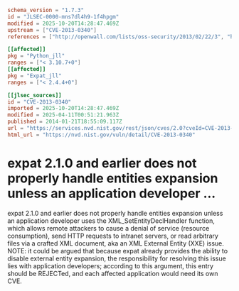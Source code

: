 ```toml
schema_version = "1.7.3"
id = "JLSEC-0000-mns7dl4h9-1f4hpgm"
modified = 2025-10-20T14:28:47.469Z
upstream = ["CVE-2013-0340"]
references = ["http://openwall.com/lists/oss-security/2013/02/22/3", "http://seclists.org/fulldisclosure/2021/Oct/61", "http://seclists.org/fulldisclosure/2021/Oct/62", "http://seclists.org/fulldisclosure/2021/Oct/63", "http://seclists.org/fulldisclosure/2021/Sep/33", "http://seclists.org/fulldisclosure/2021/Sep/34", "http://seclists.org/fulldisclosure/2021/Sep/35", "http://seclists.org/fulldisclosure/2021/Sep/38", "http://seclists.org/fulldisclosure/2021/Sep/39", "http://seclists.org/fulldisclosure/2021/Sep/40", "http://securitytracker.com/id?1028213", "http://www.openwall.com/lists/oss-security/2013/04/12/6", "http://www.openwall.com/lists/oss-security/2021/10/07/4", "http://www.osvdb.org/90634", "http://www.securityfocus.com/bid/58233", "https://lists.apache.org/thread.html/r41eca5f4f09e74436cbb05dec450fc2bef37b5d3e966aa7cc5fada6d%40%3Cannounce.apache.org%3E", "https://lists.apache.org/thread.html/rfb2c193360436e230b85547e85a41bea0916916f96c501f5b6fc4702%40%3Cusers.openoffice.apache.org%3E", "https://security.gentoo.org/glsa/201701-21", "https://support.apple.com/kb/HT212804", "https://support.apple.com/kb/HT212805", "https://support.apple.com/kb/HT212807", "https://support.apple.com/kb/HT212814", "https://support.apple.com/kb/HT212815", "https://support.apple.com/kb/HT212819", "http://openwall.com/lists/oss-security/2013/02/22/3", "http://seclists.org/fulldisclosure/2021/Oct/61", "http://seclists.org/fulldisclosure/2021/Oct/62", "http://seclists.org/fulldisclosure/2021/Oct/63", "http://seclists.org/fulldisclosure/2021/Sep/33", "http://seclists.org/fulldisclosure/2021/Sep/34", "http://seclists.org/fulldisclosure/2021/Sep/35", "http://seclists.org/fulldisclosure/2021/Sep/38", "http://seclists.org/fulldisclosure/2021/Sep/39", "http://seclists.org/fulldisclosure/2021/Sep/40", "http://securitytracker.com/id?1028213", "http://www.openwall.com/lists/oss-security/2013/04/12/6", "http://www.openwall.com/lists/oss-security/2021/10/07/4", "http://www.osvdb.org/90634", "http://www.securityfocus.com/bid/58233", "https://lists.apache.org/thread.html/r41eca5f4f09e74436cbb05dec450fc2bef37b5d3e966aa7cc5fada6d%40%3Cannounce.apache.org%3E", "https://lists.apache.org/thread.html/rfb2c193360436e230b85547e85a41bea0916916f96c501f5b6fc4702%40%3Cusers.openoffice.apache.org%3E", "https://security.gentoo.org/glsa/201701-21", "https://support.apple.com/kb/HT212804", "https://support.apple.com/kb/HT212805", "https://support.apple.com/kb/HT212807", "https://support.apple.com/kb/HT212814", "https://support.apple.com/kb/HT212815", "https://support.apple.com/kb/HT212819"]

[[affected]]
pkg = "Python_jll"
ranges = ["< 3.10.7+0"]
[[affected]]
pkg = "Expat_jll"
ranges = ["< 2.4.4+0"]

[[jlsec_sources]]
id = "CVE-2013-0340"
imported = 2025-10-20T14:28:47.469Z
modified = 2025-04-11T00:51:21.963Z
published = 2014-01-21T18:55:09.117Z
url = "https://services.nvd.nist.gov/rest/json/cves/2.0?cveId=CVE-2013-0340"
html_url = "https://nvd.nist.gov/vuln/detail/CVE-2013-0340"
```

# expat 2.1.0 and earlier does not properly handle entities expansion unless an application developer ...

expat 2.1.0 and earlier does not properly handle entities expansion unless an application developer uses the XML_SetEntityDeclHandler function, which allows remote attackers to cause a denial of service (resource consumption), send HTTP requests to intranet servers, or read arbitrary files via a crafted XML document, aka an XML External Entity (XXE) issue.  NOTE: it could be argued that because expat already provides the ability to disable external entity expansion, the responsibility for resolving this issue lies with application developers; according to this argument, this entry should be REJECTed, and each affected application would need its own CVE.

